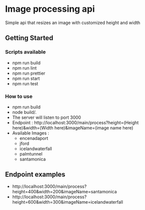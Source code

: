 # Image processing api

Simple api that resizes an image with customized height and width

## Getting Started

### Scripts available 

* npm run build
* npm run lint
* npm run prettier
* npm run start
* npm run test

### How to use

* npm run build
* node build/.
* The server will listen to port 3000
* Endpoint : http://localhost:3000/main/process?height=(Height here)&width=(Width here)&imageName=(image name here)
* Available Images :
    * encenadaport
    * jford
    * icelandwaterfall
    * palmtunnel
    * santamonica
    
## Endpoint examples

* http://localhost:3000/main/process?height=400&width=200&imageName=santamonica
* http://localhost:3000/main/process?height=600&width=300&imageName=icelandwaterfall
